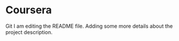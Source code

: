 # Coursera
Git
I am editing the README file. Adding some more details about the project description.
